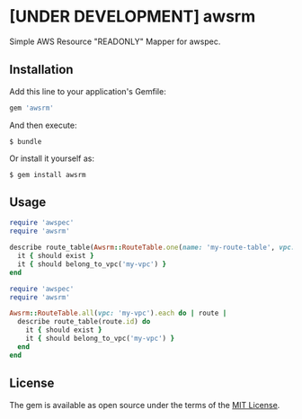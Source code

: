 # [UNDER DEVELOPMENT] awsrm

Simple AWS Resource "READONLY" Mapper for awspec.

## Installation

Add this line to your application's Gemfile:

```ruby
gem 'awsrm'
```

And then execute:

    $ bundle

Or install it yourself as:

    $ gem install awsrm

## Usage

```ruby
require 'awspec'
require 'awsrm'

describe route_table(Awsrm::RouteTable.one(name: 'my-route-table', vpc: 'my-vpc').id) do
  it { should exist }
  it { should belong_to_vpc('my-vpc') }
end
```

```ruby
require 'awspec'
require 'awsrm'

Awsrm::RouteTable.all(vpc: 'my-vpc').each do | route |
  describe route_table(route.id) do
    it { should exist }
    it { should belong_to_vpc('my-vpc') }
  end
end
```

## License

The gem is available as open source under the terms of the [MIT License](http://opensource.org/licenses/MIT).

